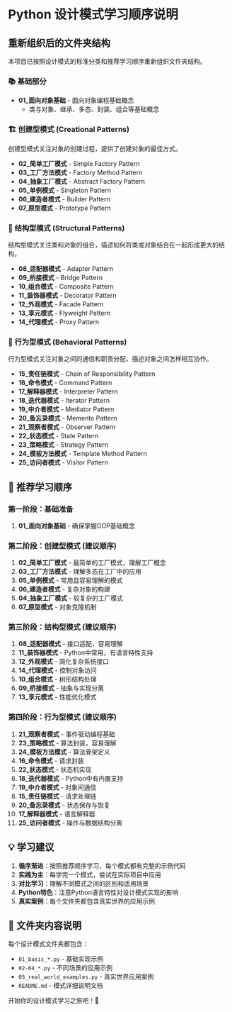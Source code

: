 # Python 设计模式学习顺序说明

## 重新组织后的文件夹结构

本项目已按照设计模式的标准分类和推荐学习顺序重新组织文件夹结构。

### 📚 基础部分
- **01_面向对象基础** - 面向对象编程基础概念
  - 类与对象、继承、多态、封装、组合等基础概念

### 🏗️ 创建型模式 (Creational Patterns)
创建型模式关注对象的创建过程，提供了创建对象的最佳方式。

- **02_简单工厂模式** - Simple Factory Pattern
- **03_工厂方法模式** - Factory Method Pattern  
- **04_抽象工厂模式** - Abstract Factory Pattern
- **05_单例模式** - Singleton Pattern
- **06_建造者模式** - Builder Pattern
- **07_原型模式** - Prototype Pattern

### 🔧 结构型模式 (Structural Patterns)
结构型模式关注类和对象的组合，描述如何将类或对象结合在一起形成更大的结构。

- **08_适配器模式** - Adapter Pattern
- **09_桥接模式** - Bridge Pattern
- **10_组合模式** - Composite Pattern
- **11_装饰器模式** - Decorator Pattern
- **12_外观模式** - Facade Pattern
- **13_享元模式** - Flyweight Pattern
- **14_代理模式** - Proxy Pattern

### 🎯 行为型模式 (Behavioral Patterns)
行为型模式关注对象之间的通信和职责分配，描述对象之间怎样相互协作。

- **15_责任链模式** - Chain of Responsibility Pattern
- **16_命令模式** - Command Pattern
- **17_解释器模式** - Interpreter Pattern
- **18_迭代器模式** - Iterator Pattern
- **19_中介者模式** - Mediator Pattern
- **20_备忘录模式** - Memento Pattern
- **21_观察者模式** - Observer Pattern
- **22_状态模式** - State Pattern
- **23_策略模式** - Strategy Pattern
- **24_模板方法模式** - Template Method Pattern
- **25_访问者模式** - Visitor Pattern

## 📖 推荐学习顺序

### 第一阶段：基础准备
1. **01_面向对象基础** - 确保掌握OOP基础概念

### 第二阶段：创建型模式 (建议顺序)
1. **02_简单工厂模式** - 最简单的工厂模式，理解工厂概念
2. **03_工厂方法模式** - 理解多态在工厂中的应用
3. **05_单例模式** - 常用且容易理解的模式
4. **06_建造者模式** - 复杂对象的构建
5. **04_抽象工厂模式** - 较复杂的工厂模式
6. **07_原型模式** - 对象克隆机制

### 第三阶段：结构型模式 (建议顺序)
1. **08_适配器模式** - 接口适配，容易理解
2. **11_装饰器模式** - Python中常用，有语言特性支持
3. **12_外观模式** - 简化复杂系统接口
4. **14_代理模式** - 控制对象访问
5. **10_组合模式** - 树形结构处理
6. **09_桥接模式** - 抽象与实现分离
7. **13_享元模式** - 性能优化模式

### 第四阶段：行为型模式 (建议顺序)
1. **21_观察者模式** - 事件驱动编程基础
2. **23_策略模式** - 算法封装，容易理解
3. **24_模板方法模式** - 算法骨架定义
4. **16_命令模式** - 请求封装
5. **22_状态模式** - 状态机实现
6. **18_迭代器模式** - Python中有内置支持
7. **19_中介者模式** - 对象间通信
8. **15_责任链模式** - 请求处理链
9. **20_备忘录模式** - 状态保存与恢复
10. **17_解释器模式** - 语言解释器
11. **25_访问者模式** - 操作与数据结构分离

## 💡 学习建议

1. **循序渐进**：按照推荐顺序学习，每个模式都有完整的示例代码
2. **实践为主**：每学完一个模式，尝试在实际项目中应用
3. **对比学习**：理解不同模式之间的区别和适用场景
4. **Python特色**：注意Python语言特性对设计模式实现的影响
5. **真实案例**：每个文件夹都包含真实世界的应用示例

## 📁 文件夹内容说明

每个设计模式文件夹都包含：
- `01_basic_*.py` - 基础实现示例
- `02-04_*.py` - 不同场景的应用示例  
- `05_real_world_examples.py` - 真实世界应用案例
- `README.md` - 模式详细说明文档

开始你的设计模式学习之旅吧！🚀
